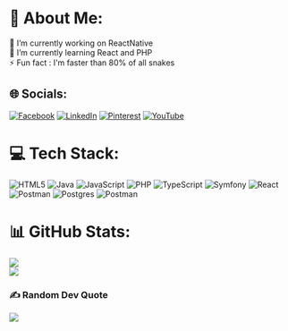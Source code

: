 # 💫 About Me:
🔭 I’m currently working on ReactNative<br>🌱 I’m currently learning  React and PHP<br>⚡ Fun fact : I'm faster than 80% of all snakes


## 🌐 Socials:
[![Facebook](https://img.shields.io/badge/Facebook-%231877F2.svg?logo=Facebook&logoColor=white)](https://facebook.com/Maheriniaina-Andriaharisoa) [![LinkedIn](https://img.shields.io/badge/LinkedIn-%230077B5.svg?logo=linkedin&logoColor=white)](https://linkedin.com/in/maheriniaina-andriaharisoa) [![Pinterest](https://img.shields.io/badge/Pinterest-%23E60023.svg?logo=Pinterest&logoColor=white)](https://pinterest.com/Boja29) [![YouTube](https://img.shields.io/badge/YouTube-%23FF0000.svg?logo=YouTube&logoColor=white)](https://youtube.com/@UCErd1WY9vZx9yQW6pj3e6RA) 

# 💻 Tech Stack:
![HTML5](https://img.shields.io/badge/html5-%23E34F26.svg?style=for-the-badge&logo=html5&logoColor=white) ![Java](https://img.shields.io/badge/java-%23ED8B00.svg?style=for-the-badge&logo=openjdk&logoColor=white) ![JavaScript](https://img.shields.io/badge/javascript-%23323330.svg?style=for-the-badge&logo=javascript&logoColor=%23F7DF1E) ![PHP](https://img.shields.io/badge/php-%23777BB4.svg?style=for-the-badge&logo=php&logoColor=white) ![TypeScript](https://img.shields.io/badge/typescript-%23007ACC.svg?style=for-the-badge&logo=typescript&logoColor=white) ![Symfony](https://img.shields.io/badge/symfony-%23000000.svg?style=for-the-badge&logo=symfony&logoColor=white) ![React](https://img.shields.io/badge/react-%2320232a.svg?style=for-the-badge&logo=react&logoColor=%2361DAFB) ![Postman](https://img.shields.io/badge/Postman-FF6C37?style=for-the-badge&logo=postman&logoColor=white) ![Postgres](https://img.shields.io/badge/postgres-%23316192.svg?style=for-the-badge&logo=postgresql&logoColor=white) ![Postman](https://img.shields.io/badge/Postman-FF6C37?style=for-the-badge&logo=postman&logoColor=white)
# 📊 GitHub Stats:
![](https://github-readme-streak-stats.herokuapp.com/?user=MaheriniainANdria&theme=tokyonight&hide_border=false)<br/>
![](https://github-readme-stats.vercel.app/api/top-langs/?username=MaheriniainANdria&theme=tokyonight&hide_border=false&include_all_commits=true&count_private=true&layout=compact)
### ✍️ Random Dev Quote
![](https://quotes-github-readme.vercel.app/api?type=horizontal&theme=tokyonight)

<!-- Proudly created with GPRM ( https://gprm.itsvg.in ) -->
